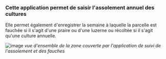 <h3> Cette application permet de saisir l'assolement annuel des cultures </h3>  


Elle permet également d'enregistrer la semaine à laquelle la parcelle est fauchée si il s'agit d'une praire ou d'une luzerne ou récoltée si il s'agit qu'une culture annuelle. 

![image](https://user-images.githubusercontent.com/39738426/125320381-f05af300-e33b-11eb-81b2-29220e514727.png)
*vue d'ensemble de la zone couverte par l'application de suivi de l'assolement et des fauches*
  
  
